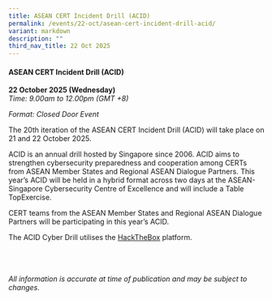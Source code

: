 ```yaml
---
title: ASEAN CERT Incident Drill (ACID)
permalink: /events/22-oct/asean-cert-incident-drill-acid/
variant: markdown
description: ""
third_nav_title: 22 Oct 2025
---
```

#### **ASEAN CERT Incident Drill (ACID)**

**22 October 2025 (Wednesday)**  
*Time: 9.00am to 12.00pm (GMT +8)*

*Format: Closed Door Event*

The 20th iteration of the ASEAN CERT Incident Drill (ACID) will take place on 21 and 22 October 2025.  
  
ACID is an annual drill hosted by Singapore since 2006. ACID aims to strengthen cybersecurity preparedness and cooperation among CERTs from ASEAN Member States and Regional ASEAN Dialogue Partners. This year’s ACID will be held in a hybrid format across two days at the ASEAN-Singapore Cybersecurity Centre of Excellence and will include a&nbsp;Table TopExercise.&nbsp;  
  
CERT teams from the ASEAN Member States and Regional ASEAN Dialogue Partners will be&nbsp;participating&nbsp;in this year’s ACID.&nbsp;  
  
The ACID Cyber Drill&nbsp;utilises the&nbsp;[HackTheBox](https://www.hackthebox.com/)&nbsp;platform. 

<br><br><br>
*All information is accurate at time of publication and may be subject to changes.*